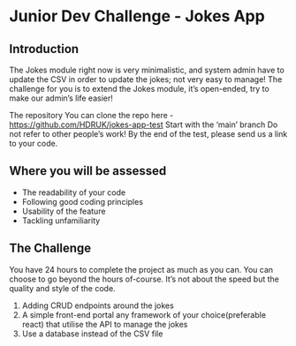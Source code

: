 # Junior Dev Challenge - Jokes App

## Introduction

The Jokes module right now is very minimalistic, and system admin have to update the CSV in order to update the jokes; not very easy to manage! The challenge for you is to extend the Jokes module, it’s open-ended, try to make our admin’s life easier!

The repository You can clone the repo here - https://github.com/HDRUK/jokes-app-test Start with the ‘main’ branch Do not refer to other people’s work! By the end of the test, please send us a link to your code.

## Where you will be assessed

- The readability of your code
- Following good coding principles
- Usability of the feature
- Tackling unfamiliarity

## The Challenge

You have 24 hours to complete the project as much as you can. You can choose to go beyond the hours of-course. It’s not about the speed but the quality and style of the code.

1. Adding CRUD endpoints around the jokes
2. A simple front-end portal any framework of your choice(preferable react) that utilise the API to manage the jokes
3. Use a database instead of the CSV file
